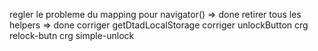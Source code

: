 regler le probleme du mapping pour navigator() => done
retirer tous les helpers => done
corriger getDtadLocalStorage
corriger unlockButton
crg relock-butn
crg simple-unlock

